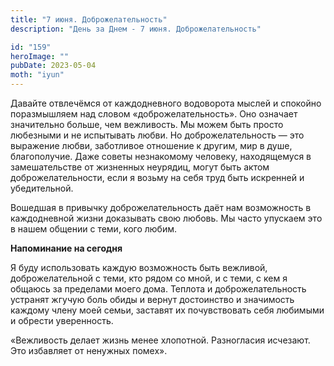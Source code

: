 ```yaml
---
title: "7 июня. Доброжелательность"
description: "День за Днем - 7 июня. Доброжелательность"

id: "159"
heroImage: ""
pubDate: 2023-05-04
moth: "iyun"
---
```


Давайте отвлечёмся от каждодневного водоворота мыслей и спокойно поразмышляем
над словом «доброжелательность». Оно означает значительно больше, чем
вежливость. Мы можем быть просто любезными и не испытывать любви. Но
доброжелательность — это выражение любви, заботливое отношение к другим, мир в
душе, благополучие. Даже советы незнакомому человеку, находящемуся в
замешательстве от жизненных неурядиц, могут быть актом доброжелательности,
если я возьму на себя труд быть искренней и убедительной.

Вошедшая в привычку доброжелательность даёт нам возможность в каждодневной
жизни доказывать свою любовь. Мы часто упускаем это в нашем общении с теми,
кого любим.

**Напоминание на сегодня**

Я буду использовать каждую возможность быть вежливой, доброжелательной с теми,
кто рядом со мной, и с теми, с кем я общаюсь за пределами моего дома. Теплота
и доброжелательность устранят жгучую боль обиды и вернут достоинство и
значимость каждому члену моей семьи, заставят их почувствовать себя любимыми и
обрести уверенность.

«Вежливость делает жизнь менее хлопотной. Разногласия исчезают. Это избавляет
от ненужных помех».
